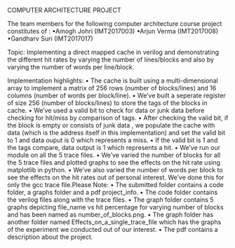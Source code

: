 COMPUTER ARCHITECTURE PROJECT

The team members for the following computer architecture course project constitutes of :
•Amogh Johri (IMT2017003)
•Arjun Verma (IMT2017008)
•Gandharv Suri (IMT2017017)

Topic:
Implementing a direct mapped cache in verilog and demonstrating the different hit rates by varying
the number of lines/blocks and also by varying the number of words per line/block.

Implementation highlights:
• The cache is built using a multi-dimensional array to implement a matrix of 256 rows
(number of blocks/lines) and 16 columns (number of words per block/line).
• We’ve built a seperate register of size 256 (number of blocks/lines) to store the tags of the
blocks in cache.
• We’ve used a valid bit to check for data or junk data before checking for hit/miss by
comparison of tags.
• After checking the valid bit, if the block is empty or consists of junk data , we populate the
cache with data (which is the address itself in this implementation) and set the valid bit to 1
and data ouput is 0 which represents a miss.
• If the valid bit is 1 and the tags compare, data output is 1 which represents a hit.
• We’ve run our module on all the 5 trace files.
• We’ve varied the number of blocks for all the 5 trace files and plotted graphs to see the
effects on the hit rate using matplotlib in python.
• We’ve also varied the number of words per block to see the effects on the hit rates out of
personal interest. We’ve done this for only the gcc trace file.Please Note:
• The submitted folder contains a code folder, a graphs folder and a pdf project_info.
• The code folder contains the verilog files along with the trace files.
• The graph folder contains 5 graphs depicting file_name vs hit percentage for varying
number of blocks and has been named as number_of_blocks.png.
• The graph folder has another folder named Effects_on_a_single_trace_file which has the
graphs of the experiment we conducted out of our interest.
• The pdf contains a description about the project.
